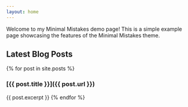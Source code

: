 ```yaml
---
layout: home
---
```


Welcome to my Minimal Mistakes demo page! This is a simple example page showcasing the features of the Minimal Mistakes theme.

## Latest Blog Posts

{% for post in site.posts %}
  ### [{{ post.title }}]({{ post.url }})
  {{ post.excerpt }}
{% endfor %}
